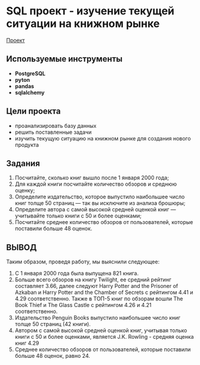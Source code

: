 # SQL проект - изучение текущей ситуации на книжном рынке
[Проект](https://github.com/Dlizai/Portfolio/blob/main/SQL%20%D0%BF%D1%80%D0%BE%D0%B5%D0%BA%D1%82%20-%20%D0%B8%D0%B7%D1%83%D1%87%D0%B5%D0%BD%D0%B8%D0%B5%20%D1%82%D0%B5%D0%BA%D1%83%D1%89%D0%B5%D0%B9%20%D1%81%D0%B8%D1%82%D1%83%D0%B0%D1%86%D0%B8%D0%B8%20%D0%BD%D0%B0%20%D0%BA%D0%BD%D0%B8%D0%B6%D0%BD%D0%BE%D0%BC%20%D1%80%D1%8B%D0%BD%D0%BA%D0%B5/SQL%20%D0%BF%D1%80%D0%BE%D0%B5%D0%BA%D1%82%20-%20%D0%B8%D0%B7%D1%83%D1%87%D0%B5%D0%BD%D0%B8%D0%B5%20%D1%82%D0%B5%D0%BA%D1%83%D1%89%D0%B5%D0%B9%20%D1%81%D0%B8%D1%82%D1%83%D0%B0%D1%86%D0%B8%D0%B8%20%D0%BD%D0%B0%20%D0%BA%D0%BD%D0%B8%D0%B6%D0%BD%D0%BE%D0%BC%20%D1%80%D1%8B%D0%BD%D0%BA%D0%B5.ipynb)


## Используемые инструменты
- **PostgreSQL**
- **pyton**
- **pandas**
- **sqlalchemy**

  
## Цели проекта
- проанализировать базу данных
- решить поставленные задачи
- изучить текущую ситуацию на книжном рынке для создания нового продукта


## Задания
1. Посчитайте, сколько книг вышло после 1 января 2000 года;
2. Для каждой книги посчитайте количество обзоров и среднюю оценку;
3. Определите издательство, которое выпустило наибольшее число книг толще 50 страниц — так вы исключите из анализа брошюры;
4. Определите автора с самой высокой средней оценкой книг — учитывайте только книги с 50 и более оценками;
5. Посчитайте среднее количество обзоров от пользователей, которые поставили больше 48 оценок.

## ВЫВОД
Таким образом, проведя работу, мы выяснили следующее:
1. С 1 января 2000 года была выпущена 821 книга.
2. Больше всего обзоров на книгу Twilight, ее средний рейтинг составляет 3.66, далее следуют Harry Potter and the Prisoner of Azkaban и Harry Potter and the Chamber of Secrets с рейтингом 4.41 и 4.29 соответственно. Также в ТОП-5 книг по обзорам вошли The Book Thief и The Glass Castle с рейтингом 4.26 и 4.21 соответственно.
3. Издательство Penguin Books выпустило наибольшее число книг толще 50 страниц (42 книги).
4. Автором с самой высокой средней оценкой книг, учитывая только книги с 50 и более оценками, является J.K. Rowling - средняя оценка книг 4.29
5. Среднее количество обзоров от пользователей, которые поставили больше 48 оценок, равно 24.
